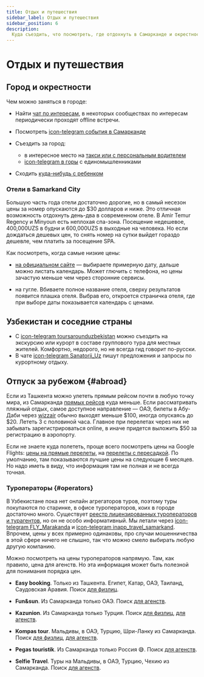 ```yaml
---
title: Отдых и путешествия
sidebar_label: Отдых и путешествия
sidebar_position: 6
description:
  Куда съездить, что посмотреть, где отдохнуть в Самарканде и окрестностях
---
```


# Отдых и путешествия

## Город и окрестности

Чем можно заняться в городе:

- Найти [чат по интересам](../other/links.md#activities), в некоторых
  сообществах по интересам периодически проходят offline встречи.

- Посмотреть [icon-telegram события в Самарканде](https://t.me/afisha_samarkand)

- Съездить за город:

  - в интересное место на
    [такси или с персональным водителем](./transport.md#taxi)
  - [icon-telegram в горы](https://t.me/PogoramSamarkanda) с единомышленниками

- Сходить [куда-нибудь с ребенком](../children/activities.md)

### Отели в Samarkand City

Большую часть года отели достаточно дорогие, но в самый несезон цены за номер
опускаются до $30 долларов и ниже. Это отличная возможность отдохнуть день-два в
современном отеле. В Amir Temur Regency и Minyoun есть неплохая спа-зона.
Посещение недешевое, 400,000UZS в будни и 600,000UZS в выходные на человека. Но
если дождаться дешевых цен, то снять номер на сутки выйдет гораздо дешевле, чем
платить за посещение SPA.

Как посмотреть, когда самые низкие цены:

- [на официальном сайте](https://www.silkroad-samarkand.com/booking/?nights=1&adults=2&hotel_id=24001)
  — выбираете примерную дату, дальше можно листать календарь. Может глючить с
  телефона, но цены зачастую меньше чем через сторонние сервисы.

- на гугле. Вбиваете полное название отеля, сверху результатов появится плашка
  отеля. Выбрав его, откроется страничка отеля, где при выборе даты показывается
  календарь с ценами.

## Узбекистан и соседние страны

- С [icon-telegram toursarounduzbekistan](https://t.me/toursarounduzbekistan)
  можно съездить на экскурсию или курорт в составе группового тура для местных
  жителей. Комфортно, недорого, но не всегда гид говорит по-русски.
- В чате [icon-telegram Sanatоrii_Uz](https://t.me/sanatorii_uz) пишут
  предложения и запросы по курортному отдыху.

## Отпуск за рубежом {#abroad}

Если из Ташкента можно улететь прямым рейсом почти в любую точку мира, из
Самарканда [прямых рейсов](./transport.md#airport) куда меньше. Если
рассматривать пляжный отдых, самое доступное направление — ОАЭ, билеты в
Абу-Даби через
[wizzair](https://wizzair.com/en-gb#/booking/select-flight/SKD/AUH/) обычно
выходят меньше $100, иногда опускаясь до $20. Лететь 3 с половиной часа. Главное
при перелетах через них не забывать зарегистрироваться online, в иначе придется
выложить $50 за регистрацию в аэропорту.

Если не знаете куда полететь, проще всего посмотреть цены на Google Flights:
[цены на прямые перелеты](https://www.google.com/travel/explore?tfs=CBwQAxoQKABqDAgCEggvbS8wZGwzZ0ABSAFwAoIBCwj___________8BmAECsgEEGAEgAQ&tfu=GgAqAA),
на
[перелеты с пересадкой](https://www.google.com/travel/explore?tfs=CBwQAxoOagwIAhIIL20vMGRsM2dAAUgBcAKCAQsI____________AZgBArIBBBgBIAE&tfu=GgAqAA).
По умолчанию, там показываются лучшие цены на следующие 6 месяцев. Но надо иметь
в виду, что информация там не полная и не всегда точная.

### Туроператоры {#operators}

В Узбекистане пока нет онлайн агрегаторов туров, поэтому туры покупаются по
старинке, в офисе туроператоров, коих в городе достаточно много. Существует
[реестр лицензированных туроператоров и турагентов](https://uzbekistan.travel/ru/travel-agencies/),
но он не особо информативный. Мы летали через
[icon-telegram FLY_Marakanda](https://t.me/FLY_Marakanda) и
[icon-telegram inapp_travel_samarkand](https://t.me/inapp_travel_samarkand).
Впрочем, цены у всех примерно одинаковы, про случаи мошенничества в этой сфере
ничего не слышно, так что можно смело выбирать любую другую компанию.

Можно посмотреть на цены туроператоров напрямую. Там, как правило, цена для
агенств. Но эта информация может быть полезной для понимания порядка цен.

- **Easy booking**. Только из Ташкента. Египет, Катар, ОАЭ, Таиланд, Саудовская
  Аравия. Поиск [для физлиц](https://easybooking.uz/tours/offers/all).

- **Fun&sun**. Из Самарканда только ОАЭ. Поиск
  [для агенств](https://b2b.fstravel.asia/search_tour).

- **Kazunion**. Из Самарканда только Турция. Поиск
  [для физлиц](https://kazunion.com/),
  [для агенств](https://online.kazunion.com/).

- **Kompas tour**. Мальдивы, в ОАЭ, Турцию, Шри-Ланку из Самарканда. Поиск
  [для физлиц](https://kompastour.com/uz/rus/tours/),
  [для агенств](https://online.kompastour.uz/).

- **Pegas touristik**. Из Самарканда только Россия 😅. Поиск
  [для агенств](https://pegasys.uz.pegast.asia/).

- **Selfie Travel**. Туры на Мальдивы, в ОАЭ, Турцию, Чехию из Самарканда. Поиск
  [для агенств](https://b2b.selfietravel.kz/).

